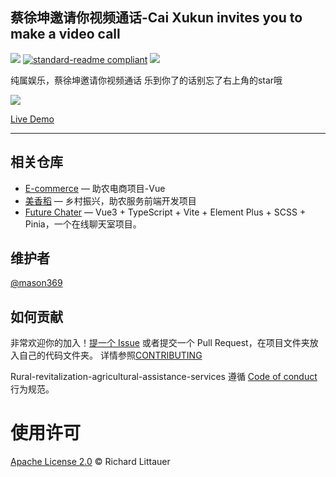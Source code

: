 ## 蔡徐坤邀请你视频通话-Cai Xukun invites you to make a video call

![](https://img.shields.io/badge/%E7%8A%B6%E6%80%81-%E9%A1%B9%E7%9B%AE%E5%BC%80%E5%8F%91%E4%B8%AD-green)
[![standard-readme compliant](https://img.shields.io/badge/readme%20style-standard-brightgreen.svg?style=flat-square)](https://github.com/RichardLitt/standard-readme)
[![](https://img.shields.io/crates/l/s)](https://img.shields.io/crates/l/s)

纯属娱乐，蔡徐坤邀请你视频通话
乐到你了的话别忘了右上角的star哦  

<img src="https://mason369.github.io/Cai-Xukun-invites-you-to-make-a-video-call/img/wKgBOV4VsWyAB9cMAAtAhfXnV4g3012.gif">

[Live Demo](https://mason369.github.io/Cai-Xukun-invites-you-to-make-a-video-call/index.html)

---
## 相关仓库

- [E-commerce](https://github.com/Galaxy-Wish-Star/E-commerce) — 助农电商项目-Vue
- [美香稻](https://github.com/Galaxy-Wish-Star/Rural-revitalization-agricultural-assistance-services) — 乡村振兴，助农服务前端开发项目
- [Future Chater](https://github.com/School-of-Website-Engineering/future-front-end) — Vue3 + TypeScript + Vite + Element Plus + SCSS + Pinia，一个在线聊天室项目。

## 维护者

[@mason369](https://github.com/mason369)

## 如何贡献

非常欢迎你的加入！[提一个 Issue](https://github.com/mason369/Cai-Xukun-invites-you-to-make-a-video-call/issues) 或者提交一个 Pull Request，在项目文件夹放入自己的代码文件夹。
详情参照[CONTRIBUTING](CONTRIBUTING.md)

Rural-revitalization-agricultural-assistance-services 遵循 [Code of conduct](./CODE_OF_CONDUCT.md) 行为规范。


# 使用许可

[Apache License 2.0](LICENSE) © Richard Littauer
